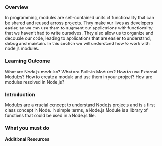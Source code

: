 ### Overview

In programming, modules are self-contained units of functionality that can be shared and reused across projects. They make our lives as developers easier, as we can use them to augment our applications with functionality that we haven’t had to write ourselves. They also allow us to organize and decouple our code, leading to applications that are easier to understand, debug and maintain. In this section we will understand how to work with node js modules.

### Learning Outcome
What are Node.js modules?
What are Built-in Modules?
How to use External Modules?
How to create a module and use them in your project?
How are modules resolved in Node.js?


### Introduction

Modules are a crucial concept to understand Node.js projects and is a first class concept in Node. In simple terms, a Node.js Module is a library of functions that could be used in a Node.js file.




   
### What you must do



#### Additional Resources





